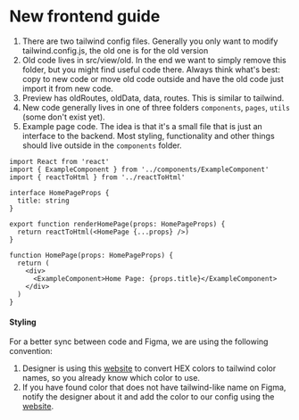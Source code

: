 # New frontend guide

1. There are two tailwind config files. Generally you only want to modify tailwind.config.js, the old one is for the old version
2. Old code lives in src/view/old. In the end we want to simply remove this folder, but you might find useful code there. Always think what's best: copy to new code or move old code outside and have the old code just import it from new code.
3. Preview has oldRoutes, oldData, data, routes. This is similar to tailwind.
4. New code generally lives in one of three folders `components`, `pages`, `utils` (some don't exist yet).
5. Example page code. The idea is that it's a small file that is just an interface to the backend. Most styling, functionality and other things should live outside in the `components` folder.

```tsx
import React from 'react'
import { ExampleComponent } from '../components/ExampleComponent'
import { reactToHtml } from '../reactToHtml'

interface HomePageProps {
  title: string
}

export function renderHomePage(props: HomePageProps) {
  return reactToHtml(<HomePage {...props} />)
}

function HomePage(props: HomePageProps) {
  return (
    <div>
      <ExampleComponent>Home Page: {props.title}</ExampleComponent>
    </div>
  )
}
```

#### Styling

For a better sync between code and Figma, we are using the following convention:

1. Designer is using this [website](https://find-nearest-tailwind-colour.netlify.app/) to convert HEX colors to tailwind color names, so you already know which color to use.
2. If you have found color that does not have tailwind-like name on Figma, notify the designer about it and add the color to our config using the [website](https://find-nearest-tailwind-colour.netlify.app/).
